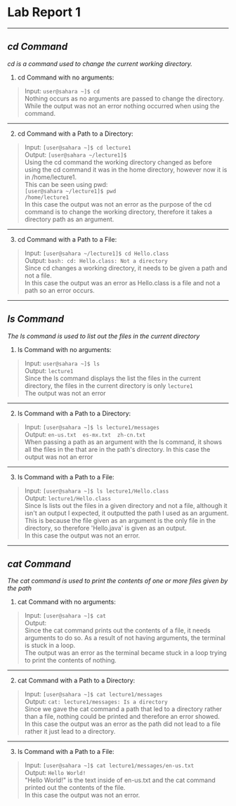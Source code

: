 # Lab Report 1
---
## *cd Command*
 *cd is a command used to change the current working directory.* <br>
 1. cd Command with no arguments: <br>
> Input:
> `user@sahara ~]$ cd` <br>
Nothing occurs as no arguments are passed to change the directory. <br>
While the output was not an error nothing occurred when using the command.
   ---
 2. cd Command with a Path to a Directory: <br>
> Input:
> `[user@sahara ~]$ cd lecture1` <br>
> Output:
> `[user@sahara ~/lecture1]$ `<br>
> Using the cd command the working directory changed as before using the cd command it was in the home directory, however now it is in /home/lecture1. <br>
> This can be seen using pwd:<br>
`[user@sahara ~/lecture1]$ pwd`<br>
`/home/lecture1`<br>
> In this case the output was not an error as the purpose of the cd command is to change the working directory, therefore it takes a directory path as an argument.<br>
   ---
 3. cd Command with a Path to a File: <br>
> Input:
> `[user@sahara ~/lecture1]$ cd Hello.class` <br>
> Output:
> `bash: cd: Hello.class: Not a directory `<br>
> Since cd changes a working directory, it needs to be given a path and not a file. <br>
> In this case the output was an error as Hello.class is a file and not a path so an error occurs.<br>
---


## *ls Command*
*The ls command is used to list out the files in the current directory* <br>
 1. ls Command with no arguments: <br>
> Input:
> `user@sahara ~]$ ls` <br>
> Output:
> `lecture1` <br>
> Since the ls command displays the list the files in the current directory, the files in the current directory is only `lecture1` <br>
The output was not an error 
   ---
 2. ls Command with a Path to a Directory: <br>
> Input:
> `[user@sahara ~]$ ls lecture1/messages` <br>
> Output:
> `en-us.txt  es-mx.txt  zh-cn.txt`<br>
> When passing a path as an argument with the ls command, it shows all the files in the that are in the path's directory.
> In this case the output was not an error <br>
   ---
 3. ls Command with a Path to a File: <br>
> Input:
> `[user@sahara ~]$ ls lecture1/Hello.class` <br>
> Output:
> `lecture1/Hello.class`<br>
> Since ls lists out the files in a given directory and not a file, although it isn't an output I expected, it outputted the path I used as an argument. This is because the file given as an argument is the only file in the directory, so therefore 'Hello.java' is given as an output.  <br>
> In this case the output was not an error.
---

## *cat Command*
*The cat command is used to print the contents of one or more files given by the path* <br>
1. cat Command with no arguments: <br>
 > Input:
 > `[user@sahara ~]$ cat` <br>
 > Output:
 > `   ` <br>
 > Since the cat command prints out the contents of a file, it needs arguments to do so. As a result of not having arguments, the terminal is stuck in a loop. <br>
 The output was an error as the terminal became stuck in a loop trying to print the contents of nothing.
   ---
 2. cat Command with a Path to a Directory: <br>
> Input:
> `[user@sahara ~]$ cat lecture1/messages` <br>
> Output:
> `cat: lecture1/messages: Is a directory`<br>
> Since we gave the cat command a path that led to a directory rather than a file, nothing could be printed and therefore an error showed. <br> 
> In this case the output was an error as the path did not lead to a file rather it just lead to a directory. <br>
   ---
 3. ls Command with a Path to a File: <br>
> Input:
> `[user@sahara ~]$ cat lecture1/messages/en-us.txt` <br>
> Output:
> `Hello World!`<br>
> "Hello World!" is the text inside of en-us.txt and the cat command printed out the contents of the file.  <br>
> In this case the output was not an error.
